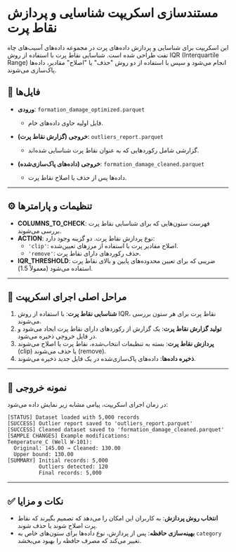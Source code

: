 
# مستندسازی اسکریپت شناسایی و پردازش نقاط پرت

این اسکریپت برای شناسایی و پردازش داده‌های پرت در مجموعه داده‌های آسیب‌های چاه نفت طراحی شده است. شناسایی نقاط پرت با استفاده از روش IQR (Interquartile Range) انجام می‌شود و سپس با استفاده از دو روش "حذف" یا "اصلاح" مقادیر، داده‌ها پاک‌سازی می‌شوند.

## 📁 فایل‌ها

- **ورودی**: `formation_damage_optimized.parquet`  
  - فایل اولیه حاوی داده‌های خام.
  
- **خروجی (گزارش نقاط پرت)**: `outliers_report.parquet`  
  - گزارشی شامل رکوردهایی که به عنوان نقاط پرت شناسایی شده‌اند.
  
- **خروجی (داده‌های پاک‌سازی‌شده)**: `formation_damage_cleaned.parquet`  
  - داده‌ها پس از حذف یا اصلاح نقاط پرت.

---

## ⚙️ تنظیمات و پارامترها

- **COLUMNS_TO_CHECK**: فهرست ستون‌هایی که برای شناسایی نقاط پرت بررسی می‌شوند.
- **ACTION**: نوع پردازش نقاط پرت. دو گزینه وجود دارد:
  - `'clip'`: اصلاح مقادیر پرت با استفاده از مرزهای تعیین‌شده.
  - `'remove'`: حذف رکوردهای دارای نقاط پرت.
- **IQR_THRESHOLD**: ضریبی که برای تعیین محدوده‌های پایین و بالای نقاط پرت استفاده می‌شود (معمولاً 1.5).

---

## 📌 مراحل اصلی اجرای اسکریپت

1. **شناسایی نقاط پرت**: با استفاده از روش IQR، نقاط پرت برای هر ستون بررسی می‌شوند.
2. **تولید گزارش نقاط پرت**: یک گزارش از رکوردهای دارای نقاط پرت ایجاد می‌شود و در فایل خروجی ذخیره می‌شود.
3. **پردازش نقاط پرت**: بسته به تنظیمات انتخاب‌شده، نقاط پرت یا اصلاح می‌شوند (clip) یا حذف می‌شوند (remove).
4. **ذخیره داده‌ها**: داده‌های پاک‌سازی‌شده در یک فایل جدید ذخیره می‌شوند.

---

## 🚀 نمونه خروجی

در زمان اجرای اسکریپت، پیامی مشابه زیر نمایش داده می‌شود:

```text
[STATUS] Dataset loaded with 5,000 records
[SUCCESS] Outlier report saved to 'outliers_report.parquet'
[SUCCESS] Cleaned dataset saved to 'formation_damage_cleaned.parquet'
[SAMPLE CHANGES] Example modifications:
Temperature_C (Well W-101):
  Original: 145.00 → Cleaned: 130.00
  Upper bound: 130.00
[SUMMARY] Initial records: 5,000
          Outliers detected: 120
          Final records: 5,000
```

---

## ✅ نکات و مزایا

- **انتخاب روش پردازش**: به کاربران این امکان را می‌دهد که تصمیم بگیرند که نقاط پرت اصلاح شوند یا حذف شوند.
- **بهینه‌سازی حافظه**: پس از پردازش، نوع داده‌ها برای ستون‌های خاص به `category` تغییر می‌کند که مصرف حافظه را بهبود می‌بخشد.
